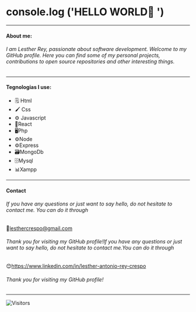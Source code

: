 # console.log ('HELLO WORLD🖖 ')
------------
#### About me:
###### I am Lesther Rey, passionate about software development. Welcome to my GitHub profile. Here you can find some of my personal projects, contributions to open source repositories and other interesting things.

------------

#### Tegnologias I use:
- 🗒️ Html
- 🖌️ Css
- ⚙️ Javascript
- 🧫React
- 🖥️Php
- ⚙️Node 
- ⚙️Express 
- 🗃️MongoDb
- 🗄️Mysql
- 📊Xampp


------------

#### Contact
###### If you have any questions or just want to say hello, do not hesitate to contact me. You can do it through 
📧lesthercrespo@gmail.com

###### Thank you for visiting my GitHub profile!If you have any questions or just want to say hello, do not hesitate to contact me.You can do it through 
😊https://www.linkedin.com/in/lesther-antonio-rey-crespo

###### Thank you for visiting my GitHub profile!

------------
![Visitors](https://api.visitorbadge.io/api/visitors?path=Lesther1&label=Visitor&countColor=%23697689)
